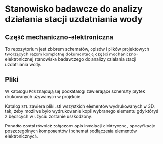 # Stanowisko badawcze do analizy działania stacji uzdatniania wody
## Część mechaniczno-elektroniczna

To repozytorium jest zbiorem schematów, opisów i plików projektowych tworzących razem kompletną dokumentację części mechaniczno-elektronicznej stanowiska badawczego do analizy działania stacji uzdatniania wody.

## Pliki

W katalogu `PCB` znajdują się podkatalogi zawierające schematy płytek drukowanych używanych w projekcie.

Katalog `STL` zawiera pliki .stl wszystkich elementów wydrukowanych w 3D, tak, żeby możliwe było wydrukowanie kopii wybranego elementu gdy któryś z będących w użyciu zostanie uszkodzony.

Ponadto został również załączony opis instalacji elektrycznej, specyfikacje poszczególnych komponentów i schemat podłączenia elementów elektronicznych.
